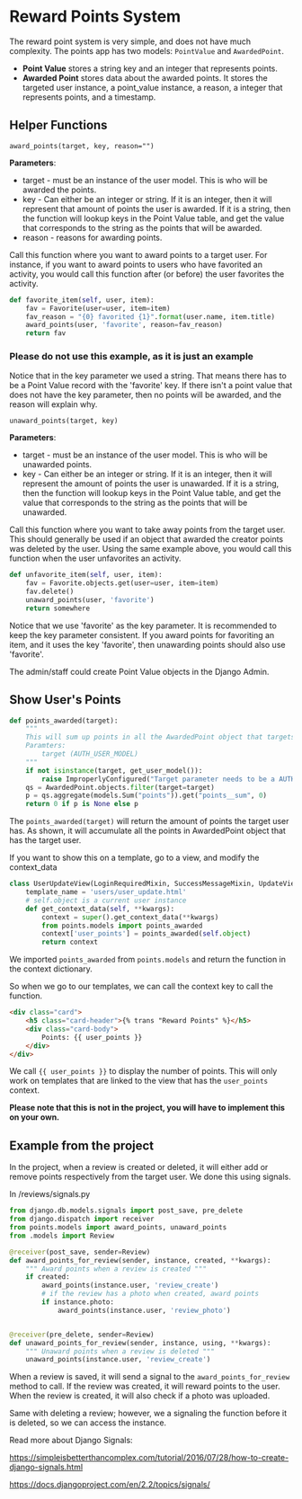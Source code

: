 # Reward Points System

The reward point system is very simple, and does not have much complexity. The points app has two models: `PointValue` and `AwardedPoint`.

- **Point Value** stores a string key and an integer that represents points.
- **Awarded Point** stores data about the awarded points. It stores the targeted user instance, a point_value instance, a reason, a integer that represents points, and a timestamp.

## Helper Functions

`award_points(target, key, reason="")`

**Parameters**:

- target - must be an instance of the user model. This is who will be awarded the points.
- key - Can either be an integer or string. If it is an integer, then it will represent that amount of points the user is awarded. If it is a string, then the function will lookup keys in the Point Value table, and get the value that corresponds to the string as the points that will be awarded.
- reason - reasons for awarding points.

Call this function where you want to award points to a target user. For instance, if you want to award points to users who have favorited an activity, you would call this function after (or before) the user favorites the activity.

```python
def favorite_item(self, user, item):
    fav = Favorite(user=user, item=item)
    fav_reason = "{0} favorited {1}".format(user.name, item.title)
    award_points(user, 'favorite', reason=fav_reason)
    return fav
```

### Please do not use this example, as it is just an example

Notice that in the key parameter we used a string. That means there has to be a Point Value record with the 'favorite' key. If there isn't a point value that does not have the key parameter, then no points will be awarded, and the reason will explain why.

`unaward_points(target, key)`

**Parameters**:

- target - must be an instance of the user model. This is who will be unawarded points.
- key - Can either be an integer or string. If it is an integer, then it will represent the amount of points the user is unawarded. If it is a string, then the function will lookup keys in the Point Value table, and get the value that corresponds to the string as the points that will be unawarded.

Call this function where you want to take away points from the target user. This should generally be used if an object that awarded the creator points was deleted by the user. Using the same example above, you would call this function when the user unfavorites an activity.

```python
def unfavorite_item(self, user, item):
    fav = Favorite.objects.get(user=user, item=item)
    fav.delete()
    unaward_points(user, 'favorite')
    return somewhere
```

Notice that we use 'favorite' as the key parameter. It is recommended to keep the key parameter consistent. If you award points for favoriting an item, and it uses the key 'favorite', then unawarding points should also use 'favorite'.

The admin/staff could create Point Value objects in the Django Admin.

## Show User's Points

```python
def points_awarded(target):
    """
    This will sum up points in all the AwardedPoint object that targets the target param.
    Paramters:
        target (AUTH_USER_MODEL)
    """
    if not isinstance(target, get_user_model()):
        raise ImproperlyConfigured("Target parameter needs to be a AUTH USER model")
    qs = AwardedPoint.objects.filter(target=target)
    p = qs.aggregate(models.Sum("points")).get("points__sum", 0)
    return 0 if p is None else p
```

The `points_awarded(target)` will return the amount of points the target user has. As shown, it will accumulate all the points in AwardedPoint object that has the target user. 

If you want to show this on a template, go to a view, and modify the context_data

```python
class UserUpdateView(LoginRequiredMixin, SuccessMessageMixin, UpdateView):
    template_name = 'users/user_update.html'
    # self.object is a current user instance
    def get_context_data(self, **kwargs):
        context = super().get_context_data(**kwargs)
        from points.models import points_awarded
        context['user_points'] = points_awarded(self.object)
        return context
```

We imported `points_awarded` from `points.models` and return the function in the context dictionary.

So when we go to our templates, we can call the context key to call the function.

```html
<div class="card">
    <h5 class="card-header">{% trans "Reward Points" %}</h5>
    <div class="card-body">
        Points: {{ user_points }}
    </div>
</div>
```

We call `{{ user_points }}` to display the number of points. This will only work on templates that are linked to the view that has the `user_points` context.

**Please note that this is not in the project, you will have to implement this on your own.**

## Example from the project

In the project, when a review is created or deleted, it will either add or remove points respectively from the target user. We done this using signals.

In /reviews/signals.py

```python
from django.db.models.signals import post_save, pre_delete
from django.dispatch import receiver
from points.models import award_points, unaward_points
from .models import Review

@receiver(post_save, sender=Review)
def award_points_for_review(sender, instance, created, **kwargs):
    """ Award points when a review is created """
    if created:
        award_points(instance.user, 'review_create')
        # if the review has a photo when created, award points
        if instance.photo:
            award_points(instance.user, 'review_photo')


@receiver(pre_delete, sender=Review)
def unaward_points_for_review(sender, instance, using, **kwargs):
    """ Unaward points when a review is deleted """
    unaward_points(instance.user, 'review_create')

```

When a review is saved, it will send a signal to the `award_points_for_review` method to call. If the review was created, it will reward points to the user. When the review is created, it will also check if a photo was uploaded.

Same with deleting a review; however, we a signaling the function before it is deleted, so we can access the instance.

Read more about Django Signals:

<https://simpleisbetterthancomplex.com/tutorial/2016/07/28/how-to-create-django-signals.html>

<https://docs.djangoproject.com/en/2.2/topics/signals/>
